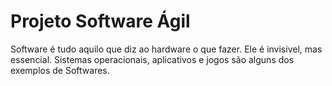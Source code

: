 # Projeto Software Ágil

Software é tudo aquilo que diz ao hardware o que fazer.
Ele é invisivel, mas essencial.
Sistemas operacionais, aplicativos e jogos são alguns dos exemplos de Softwares.

